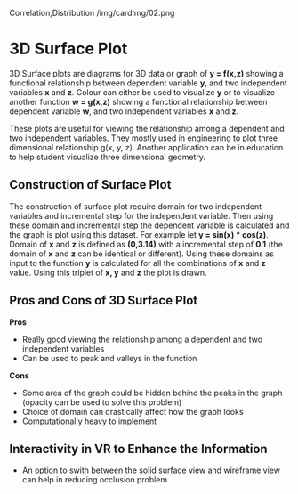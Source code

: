 Correlation,Distribution
/img/cardImg/02.png
# 3D Surface Plot

3D Surface plots are diagrams for 3D data or graph of __y = f(x,z)__ showing a functional relationship between dependent variable __y__, and two independent variables __x__ and __z__. Colour can either be used to visualize __y__ or to visualize another function __w = g(x,z)__ showing a functional relationship between dependent variable __w__, and two independent variables __x__ and __z__.

These plots are useful for viewing the relationship among a dependent and two independent variables. They mostly used in engineering to plot three dimensional relationship g(x, y, z). Another application can be in education to help student visualize three dimensional geometry.

## Construction of Surface Plot

The construction of surface plot require domain for two independent variables and incremental step for the independent variable. Then using these domain and incremental step the dependent variable is calculated and the graph is plot using this dataset. For example let __y = sin(x) * cos(z)__. Domain of __x__ and __z__ is defined as __(0,3.14)__ with a incremental step of __0.1__ (the domain of __x__ and __z__ can be identical or different). Using these domains as input to the function __y__ is calculated for all the combinations of __x__ and __z__ value. Using this triplet of __x, y__ and __z__ the plot is drawn.

## Pros and Cons of 3D Surface Plot

__Pros__
* Really good viewing the relationship among a dependent and two independent variables
* Can be used to peak and valleys in the function

__Cons__
* Some area of the graph could be hidden behind the peaks in the graph (opacity can be used to solve this problem)
* Choice of domain can drastically affect how the graph looks
* Computationally heavy to implement

## Interactivity in VR to Enhance the Information

* An option to swith between the solid surface view and wireframe view can help in reducing occlusion problem
